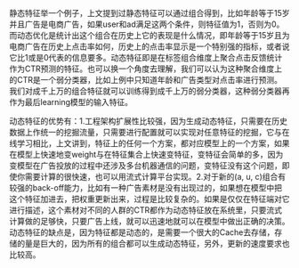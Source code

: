 静态特征举一个例子，上文提到过静态特征可以通过组合得到，比如年龄等于15岁并且广告是电商广告，如果user和ad满足这两个条件，则特征值为1，否则为0。而动态优化是统计出这个组合在历史上它的表现是什么情况，即年龄等于15岁且为电商广告在历史上点击率如何，历史上的点击率显示是一个特别强的指标，或者说它比1或是0代表的信息要多。动态特征即是在标签组合维度上聚合点击反馈统计作为CTR预测的特征。也可以换一个角度去理解，我们可以认为这种聚合维度上的CTR是一个弱分类器，比如上例中只知道年龄和广告类型对点击率进行预测。我们对成千上万的组合特征就可以训练得到成千上万的弱分类器，这种弱分类器再作为最后learning模型的输入特征。

动态特征的优势有：1.工程架构扩展性比较强，因为生成动态特征，只需要在历史数据上作统一的挖掘流量，只需要进行配置就可以实现对任意特征的挖掘，它与在线学习相比，上文讲到，特征上的任何一个方案，都对应模型上的一个方案，如果在模型上快速地变weight与在特征集合上快速变特征，变特征会简单的多，因为变模型在广告投放的过程中还涉及多台机器通信的问题，变特征没有这个问题，即使你需要计算的很快速，也可以用流式计算平台实现。2.对于新的\(a, u, c\)组合有较强的back-off能力，比如有一种广告素材是没有出现过的，如果想在模型中把这个特征加进去，把权重更新出来，过程是比较复杂的。如果是仅仅在特征端对它进行描述，这个素材对不同的人群的CTR都作为动态特征放在系统里，只要流式计算做的足够快，只要广告上线，就可以迅速地就可以在模型中做出正确的决策。动态特征的缺点是，因为特征都是动态的，是需要一个很大的Cache去存储，存储的量是巨大的，因为所有的组合都可以生成动态特征，另外，更新的速度要求也比较高。

